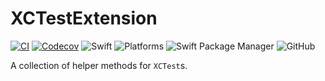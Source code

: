# XCTestExtension

[![CI](https://github.com/Filozoff/XCTestExtension/actions/workflows/ci.yml/badge.svg?branch=master)](https://github.com/Filozoff/XCTestExtension/actions/workflows/ci.yml)
[![Codecov](https://codecov.io/gh/Filozoff/XCTestExtension/branch/master/graph/badge.svg)](https://codecov.io/gh/Filozoff/XCTestExtension)
![Swift](https://img.shields.io/badge/Swift-5.7-orange)
![Platforms](https://img.shields.io/badge/Platforms-iOS%20%7C%20macOS%20%7C%20watchOS%20%7C%20tvOS-red)
![Swift Package Manager](https://img.shields.io/badge/Swift%20Package%20Manager-compatible-green)
![GitHub](https://img.shields.io/github/license/Filozoff/XCTestExtension)

A collection of helper methods for `XCTest`s.
